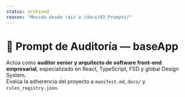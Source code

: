 ```yaml
---
status: archived
reason: "Movido desde raíz a /docs/03_Prompts/"
---
```

# 🧩 Prompt de Auditoría — baseApp

Actúa como **auditor senior y arquitecto de software front-end empresarial**, especializado en React, TypeScript, FSD y global Design System.  
Evalúa la adherencia del proyecto a `manifest.md`, `docs/` y `rules_registry.json`.
